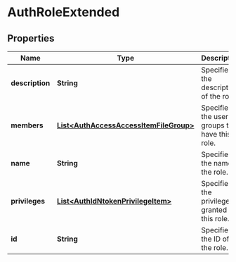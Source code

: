 
# AuthRoleExtended

## Properties
Name | Type | Description | Notes
------------ | ------------- | ------------- | -------------
**description** | **String** | Specifies the description of the role. |  [optional]
**members** | [**List&lt;AuthAccessAccessItemFileGroup&gt;**](AuthAccessAccessItemFileGroup.md) | Specifies the users or groups that have this role. | 
**name** | **String** | Specifies the name of the role. | 
**privileges** | [**List&lt;AuthIdNtokenPrivilegeItem&gt;**](AuthIdNtokenPrivilegeItem.md) | Specifies the privileges granted by this role. | 
**id** | **String** | Specifies the ID of the role. | 



